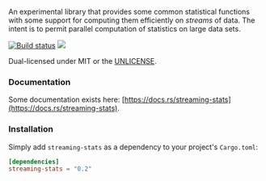 An experimental library that provides some common statistical functions with
some support for computing them efficiently on *streams* of data. The intent
is to permit parallel computation of statistics on large data sets.

[![Build status](https://api.travis-ci.org/BurntSushi/rust-stats.png)](https://travis-ci.org/BurntSushi/rust-stats)
[![](https://meritbadge.herokuapp.com/streaming-stats)](https://crates.io/crates/streaming-stats)

Dual-licensed under MIT or the [UNLICENSE](https://unlicense.org/).


### Documentation

Some documentation exists here:
[https://docs.rs/streaming-stats](https://docs.rs/streaming-stats).


### Installation

Simply add `streaming-stats` as a dependency to your project's `Cargo.toml`:

```toml
[dependencies]
streaming-stats = "0.2"
```
